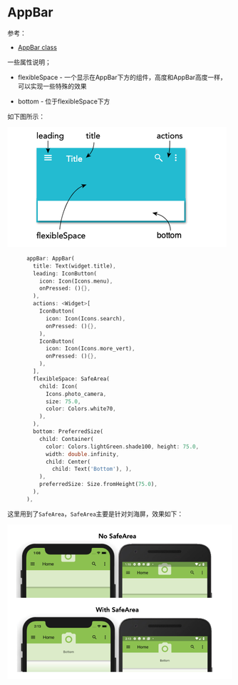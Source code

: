 # AppBar

参考：

+ [AppBar class](https://api.flutter.dev/flutter/material/AppBar-class.html)

一些属性说明；

+ flexibleSpace - 一个显示在AppBar下方的组件，高度和AppBar高度一样，可以实现一些特殊的效果

+ bottom - 位于flexibleSpace下方

如下图所示：

![007](https://github.com/winfredzen/Android-Basic/blob/master/Flutter/images/007.png)

```dart
      appBar: AppBar(
        title: Text(widget.title),
        leading: IconButton(
          icon: Icon(Icons.menu),
          onPressed: (){},
        ),
        actions: <Widget>[
          IconButton(
            icon: Icon(Icons.search),
            onPressed: (){},
          ),
          IconButton(
            icon: Icon(Icons.more_vert),
            onPressed: (){},
          ),
        ],
        flexibleSpace: SafeArea(
          child: Icon(
            Icons.photo_camera,
            size: 75.0,
            color: Colors.white70,
          ),
        ),
        bottom: PreferredSize(
          child: Container(
            color: Colors.lightGreen.shade100, height: 75.0,
            width: double.infinity,
            child: Center(
              child: Text('Bottom'), ),
          ),
          preferredSize: Size.fromHeight(75.0),
        ),
      ),
```

这里用到了`SafeArea`，`SafeArea`主要是针对刘海屏，效果如下：

![008](https://github.com/winfredzen/Android-Basic/blob/master/Flutter/images/008.png)

















